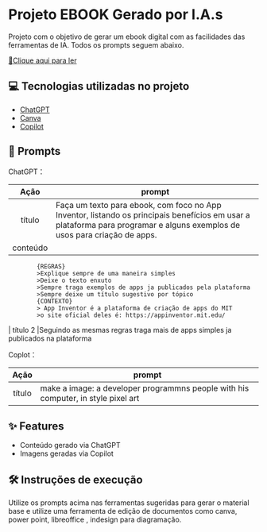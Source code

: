# Projeto EBOOK Gerado por I.A.s

Projeto com o objetivo de gerar um ebook digital com as facilidades das ferramentas de IA. Todos os prompts
seguem abaixo.

<a href="Criando Apps Simples, Úteis e Poderosos .pdf" title="View PDF now"> 📕Clique aqui para ler</a>

## 💻 Tecnologias utilizadas no projeto

- [ChatGPT](https://chat.openai.com/) 
- [Canva](https://www.canva.com/)
- [Copilot](https://copilot.microsoft.com/)


## 🧠 Prompts


ChatGPT：

|   Ação   | prompt                                                                                                                                                                                                                                                                         |
| :------: | ------------------------------------------------------------------------------------------------------------------------------------------------------------------------------------------------------------------------------------------------------------------------------ |
|  título  |Faça um texto para ebook, com foco no App Inventor, listando os principais benefícios em usar a plataforma para programar e alguns exemplos de usos para criação de apps.
| conteúdo | 
            {REGRAS}
            >Explique sempre de uma maneira simples
            >Deixe o texto enxuto
            >Sempre traga exemplos de apps ja publicados pela plataforma
            >Sempre deixe um título sugestivo por tópico
            {CONTEXTO}
            > App Inventor é a plataforma de criação de apps do MIT
            >o site oficial deles é: https://appinventor.mit.edu/   
|  título  2 |Seguindo as mesmas regras traga mais de apps simples ja publicados na plataforma

Coplot：

|  Ação  | prompt                                                                                 |
| :----: | -------------------------------------------------------------------------------------- |
| título |make a image: a developer programmns people with his computer, in style pixel art

## ✨ Features

- Conteúdo gerado via ChatGPT
- Imagens geradas via Copilot

## 🛠️ Instruções de execução

Utilize os prompts acima nas ferramentas sugeridas para gerar o material base e utilize uma ferramenta de edição de documentos como canva, power point, libreoffice , indesign para diagramação.

